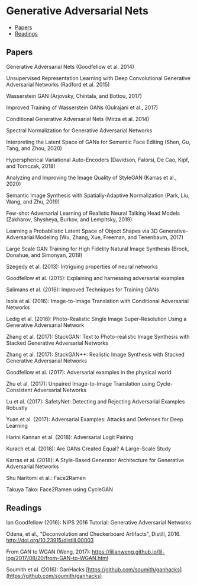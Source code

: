 # Generative Adversarial Nets

* [Papers](#papers)
* [Readings](#readings)


## Papers

Generative Adversarial Nets (Goodfellow et al. 2014)

Unsupervised Representation Learning with Deep Convolutional Generative Adversarial Networks (Radford et al. 2015)

Wasserstein GAN (Arjovsky, Chintala, and Bottou, 2017)

Improved Training of Wasserstein GANs (Gulrajani et al., 2017)

Conditional Generative Adversarial Nets (Mirza et al. 2014)

Spectral Normalization for Generative Adversarial Networks

Interpreting the Latent Space of GANs for Semantic Face Editing (Shen, Gu, Tang, and Zhou, 2020)

Hyperspherical Variational Auto-Encoders (Davidson, Falorsi, De Cao, Kipf, and Tomczak, 2018)

Analyzing and Improving the Image Quality of StyleGAN (Karras et al., 2020)

Semantic Image Synthesis with Spatially-Adaptive Normalization (Park, Liu, Wang, and Zhu, 2019)

Few-shot Adversarial Learning of Realistic Neural Talking Head Models (Zakharov, Shysheya, Burkov, and Lempitsky, 2019)

Learning a Probabilistic Latent Space of Object Shapes via 3D Generative-Adversarial Modeling (Wu, Zhang, Xue, Freeman, and Tenenbaum, 2017)

Large Scale GAN Training for High Fidelity Natural Image Synthesis (Brock, Donahue, and Simonyan, 2019)

Szegedy et al. (2013): Intriguing properties of neural networks

Goodfellow et al. (2015): Explaining and harnessing adversarial examples

Salimans et al. (2016): Improved Techniques for Training GANs

Isola et al. (2016): Image-to-Image Translation with Conditional Adversarial Networks

Ledig et al. (2016): Photo-Realistic Single Image Super-Resolution Using a Generative Adversarial Network

Zhang et al. (2017): StackGAN: Text to Photo-realistic Image Synthesis with Stacked Generative Adversarial Networks

Zhang et al. (2017): StackGAN++: Realistic Image Synthesis with Stacked Generative Adversarial Networks

Goodfellow et al. (2017): Adversarial examples in the physical world

Zhu et al. (2017): Unpaired Image-to-Image Translation using Cycle-Consistent Adversarial Networks

Lu et al. (2017): SafetyNet: Detecting and Rejecting Adversarial Examples Robustly

Yuan et al. (2017): Adversarial Examples: Attacks and Defenses for Deep Learning

Harini Kannan et al. (2018): Adversarial Logit Pairing

Kurach et al. (2018): Are GANs Created Equal? A Large-Scale Study

Karras et al. (2018): A Style-Based Generator Architecture for Generative Adversarial Networks

Shu Naritomi et al.: Face2Ramen

Takuya Tako: Face2Ramen using CycleGAN

## Readings

Ian Goodfellow (2016): NIPS 2016 Tutorial: Generative Adversarial Networks

Odena, et al., "Deconvolution and Checkerboard Artifacts", Distill, 2016. http://doi.org/10.23915/distill.00003

From GAN to WGAN (Weng, 2017): https://lilianweng.github.io/lil-log/2017/08/20/from-GAN-to-WGAN.html

Soumith et al. (2016): GanHacks [https://github.com/soumith/ganhacks](https://github.com/soumith/ganhacks)
